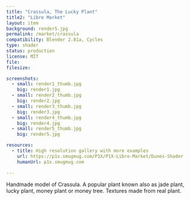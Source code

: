 ```yaml
---
title: "Crassula, The Lucky Plant"
title2: "Libre Market"
layout: item
background: render5.jpg
permalink: /market/crassula
compatibility: Blender 2.81a, Cycles
type: shader
status: production
license: MIT
file: 
filesize: 

screenshots:
  - small: render1_thumb.jpg
    big: render1.jpg
  - small: render2_thumb.jpg
    big: render2.jpg
  - small: render3_thumb.jpg
    big: render3.jpg
  - small: render4_thumb.jpg
    big: render4.jpg
  - small: render5_thumb.jpg
    big: render5.jpg

resources:
  - title: High resolution gallery with more examples
    url: https://p1x.smugmug.com/P1X/P1X-Libre-Market/Dunes-Shader
    humanUrl: p1x.smugmug.com

---
```


Handmade model of Crassula. A popular plant known also as jade plant, lucky plant, money plant or money tree. Textures made from real plant.
